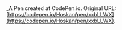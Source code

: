 # 
 _A Pen created at CodePen.io. Original URL: [https://codepen.io/Hoskan/pen/xxbLLWX](https://codepen.io/Hoskan/pen/xxbLLWX).

 